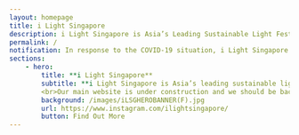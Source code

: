 ```yaml
---
layout: homepage
title: i Light Singapore
description: i Light Singapore is Asia’s Leading Sustainable Light Festival
permalink: /
notification: In response to the COVID-19 situation, i Light Singapore 2020 has been cancelled.
sections:
    - hero:
        title: **i Light Singapore**
        subtitle: **i Light Singapore is Asia’s leading sustainable light festival in Marina Bay**
        <br>Our main website is under construction and we should be back soon, together with details on the next edition of the festival. Stay tuned!<br>
        background: /images/iLSGHEROBANNER(F).jpg
        url: https://www.instagram.com/ilightsingapore/
        button: Find Out More 
---
```

